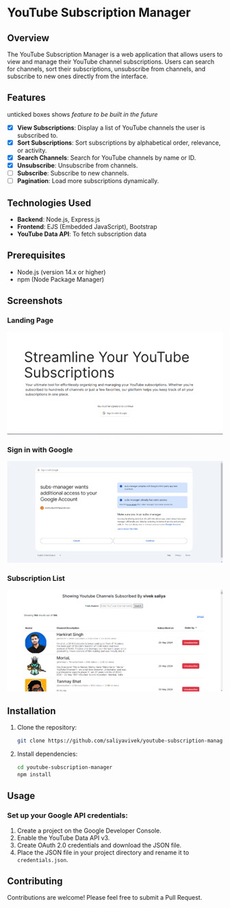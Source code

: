 # YouTube Subscription Manager

## Overview
The YouTube Subscription Manager is a web application that allows users to view and manage their YouTube channel subscriptions. Users can search for channels, sort their subscriptions, unsubscribe from channels, and subscribe to new ones directly from the interface.

## Features
unticked boxes shows *feature to be built in the future* 
- [x] **View Subscriptions**: Display a list of YouTube channels the user is subscribed to.
- [x] **Sort Subscriptions**: Sort subscriptions by alphabetical order, relevance, or activity.
- [x] **Search Channels**: Search for YouTube channels by name or ID.
- [x] **Unsubscribe**: Unsubscribe from channels.
- [ ] **Subscribe**: Subscribe to new channels.
- [ ] **Pagination**: Load more subscriptions dynamically.

## Technologies Used
- **Backend**: Node.js, Express.js
- **Frontend**: EJS (Embedded JavaScript), Bootstrap
- **YouTube Data API**: To fetch subscription data

## Prerequisites
- Node.js (version 14.x or higher)
- npm (Node Package Manager)

## Screenshots

### Landing Page
![Home Page](screenshots/landing_page.png)

### Sign in with Google
![Sign in with Google](screenshots/sign_in_w_google.png)

### Subscription List
![Subscription List](screenshots/subscriptions.png)

## Installation

1. Clone the repository:
   
   ```bash
   git clone https://github.com/saliyavivek/youtube-subscription-manager.git

2. Install dependencies:
   
   ```bash
   cd youtube-subscription-manager
   npm install
   
## Usage

### Set up your Google API credentials:

1. Create a project on the Google Developer Console.
2. Enable the YouTube Data API v3.
3. Create OAuth 2.0 credentials and download the JSON file.
4. Place the JSON file in your project directory and rename it to `credentials.json`.

## Contributing

Contributions are welcome! Please feel free to submit a Pull Request.
